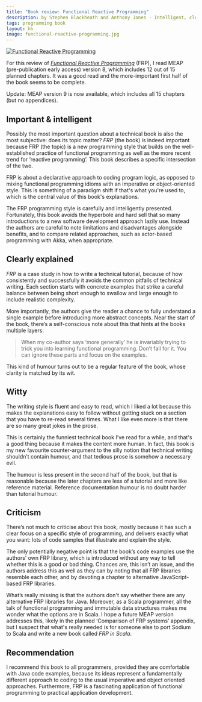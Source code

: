 ```yaml
---
title: "Book review: Functional Reactive Programming"
description: by Stephen Blackheath and Anthony Jones - Intelligent, clear and witty
tags: programming book
layout: hh
image: functional-reactive-programming.jpg
---
```


<a class="cover" style="width:auto" href="https://www.manning.com/books/functional-reactive-programming?a_aid=playscala"><img src="functional-reactive-programming.jpg" alt="Functional Reactive Programming"> </a>

For this review of [_Functional Reactive Programming_](https://www.manning.com/books/functional-reactive-programming?a_aid=playscala) (FRP), I read MEAP (pre-publication early access) version 8, which includes 12 out of 15 planned chapters. It was a good read and the more-important first half of the book seems to be complete.

Update: MEAP version 9 is now available, which includes all 15 chapters (but no appendices).

## Important & intelligent

Possibly the most important question about a technical book is also the most subjective: does its topic matter? _FRP_ (the book) is indeed important because FRP (the topic) is a new programming style that builds on the well-established practice of functional programming as well as the more recent trend for ’reactive programming’. This book describes a specific intersection of the two. 

FRP is about a declarative approach to coding program logic, as opposed to mixing functional programming idioms with an imperative or object-oriented style. This is something of a paradigm shift if that's what you're used to, which is the central value of this book's explanations.

The FRP programming style is carefully and intelligently presented. Fortunately,  this book avoids the hyperbole and hard sell that so many introductions to a new software development approach lazily use. Instead the authors are careful to note limitations and disadvantages alongside benefits, and to compare related approaches, such as actor-based programming with Akka, when appropriate. 

## Clearly explained

_FRP_ is a case study in how to write a technical tutorial, because of how consistently and successfully it avoids the common pitfalls of technical writing. Each section starts with concrete examples that strike a careful balance between being short enough to swallow and large enough to include realistic complexity. 

More importantly, the authors give the reader a chance to fully understand a single example before introducing more abstract concepts. Near the start of the book, there’s a self-conscious note about this that hints at the books multiple layers:

> When my co-author says ‘more generally’ he is invariably trying to trick you into learning functional programming. Don’t fall for it. You can ignore these parts and focus on the examples.

This kind of humour turns out to be a regular feature of the book, whose clarity is matched by its wit.

## Witty

The writing style is fluent and easy to read, which I liked a lot because this makes the explanations easy to follow without getting stuck on a section that you have to re-read several times. What I like even more is that there are so many great jokes in the prose.

This is certainly the funniest technical book I’ve read for a while, and that's a good thing because it makes the content more human. In fact, this book is my new favourite counter-argument to the silly notion that technical writing shouldn’t contain humour, and that tedious prose is somehow a necessary evil.

The humour is less present in the second half of the book, but that is reasonable because the later chapters are less of a tutorial and more like reference material. Reference documentation humour is no doubt harder than tutorial humour.

## Criticism

There’s not much to criticise about this book, mostly because it has such a clear focus on a specific style of programming, and delivers exactly what you want: lots of code samples that illustrate and explain the style.

The only potentially negative point is that the book’s code examples use the authors’ own FRP library, which is introduced without any way to tell whether this is a good or bad thing. Chances are, this isn’t an issue, and the authors address this as well as they can by noting that all FRP libraries resemble each other, and by devoting a chapter to alternative JavaScript-based FRP libraries.

What’s really missing is that the authors don't say whether there are any alternative FRP libraries for Java. Moreover, as a Scala programmer, all the talk of functional programming and immutable data structures makes me wonder what the options are in Scala. I hope a future MEAP version addresses this, likely in the planned ‘Comparison of FRP systems’ appendix, but I suspect that what's really needed is for someone else to port Sodium to Scala and write a new book called _FRP in Scala_.

## Recommendation

I recommend this book to all programmers, provided they are comfortable with Java code examples, because its ideas represent a fundamentally different approach to coding to the usual imperative and object oriented approaches. Furthermore, FRP is a fascinating application of functional programming to practical application development.
